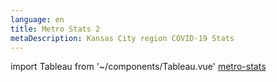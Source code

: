 ```yaml
---
language: en
title: Metro Stats 2
metaDescription: Kansas City region COVID-19 Stats
---
```

import Tableau from '~/components/Tableau.vue'
<a href='/metro-stats/'>metro-stats</a>

<Tableau
 graphName="KCCOVID-19TestsPositivity/DeathsandCaseFatality" 
 graphImage="https://public.tableau.com/static/images/KC/KCCOVID-19TestsPositivity/DeathsandCaseFatality/1.png"
 graphID="viz1595944826874">
</Tableau>
